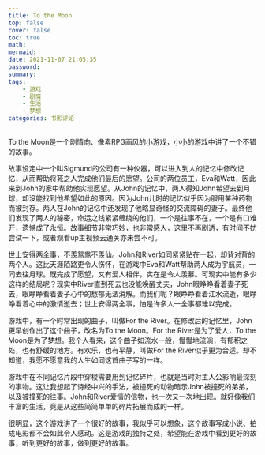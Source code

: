 ```yaml
---
title: To the Moon
top: false
cover: false
toc: true
math:
mermaid:
date: 2021-11-07 21:05:35
password:
summary:
tags:
    - 游戏
    - 剧情
    - 生活
    - 梦想
categories: 书影评论
---
```


To the Moon是一个剧情向、像素RPG画风的小游戏，小小的游戏中讲了一个不错的故事。

故事设定中一个叫Sigmund的公司有一种仪器，可以进入到人的记忆中修改记忆，从而帮助将死之人完成他们最后的愿望。公司的两位员工，Eva和Watt，因此来到John的家中帮助他实现愿望。从John的记忆中，两人得知John希望去到月球，却没能找到他希望如此的原因。因为John儿时的记忆似乎因为服用某种药物而被封存。两人在John的记忆中还发现了他略显奇怪的交流障碍的妻子。最终他们发现了两人的秘密，命运之线紧紧缠绕的他们，一个是往事不在，一个是有口难开，遗憾成了永恒。故事细节非常巧妙，也非常感人，这里不再剧透，有时间不妨尝试一下，或者观看up主视频云通关亦未尝不可。

世上安得两全事，不羡鸳鸯不羡仙。John和River如同紧紧贴在一起，却背对背的两个人。这比天涯陌路更令人伤怀，在游戏中Eva和Watt帮助两人成为宇航员，一同去往月球。既完成了愿望，又有爱人相伴，实在是令人羡慕。可现实中能有多少这样的结局呢？现实中River直到死去也没能唤醒丈夫，John眼睁睁看着妻子死去，眼睁睁看着妻子心中的愁郁无法消解。而我们呢？眼睁睁看着江水流逝，眼睁睁看着心中的激情逝去；世上安得两全事，怕是许多人一全事都难以完成。

游戏中，有一个时常出现的曲子，叫做For the River。在修改后的记忆里，John更早创作出了这个曲子，改名为To the Moon。For the River是为了爱人，To the Moon是为了梦想。我个人看来，这个曲子如流水一般，慢慢地流淌，有郁积之处，也有舒缓的地方。有欢乐，也有平静，叫做For the River似乎更为合适。却不知道，我愿不愿意我的人生如同这首曲子写的一样。

游戏中在不同记忆片段中穿梭需要用到记忆碎片，也就是当时对主人公影响最深刻的事物。这让我想起了诗经中兴的手法，被撞死的动物暗示John被撞死的弟弟，以及被撞死的往事。John和River爱情的信物，也一次又一次地出现。就好像我们丰富的生活，竟是从这些简简单单的碎片拓展而成的一样。

很明显，这个游戏讲了一个很好的故事，我似乎可以想象，这个故事写成小说、拍成电影都不会如此令人感动。这是游戏的独特之处，希望能在游戏中看到更好的故事，听到更好的故事，做到更好的故事。